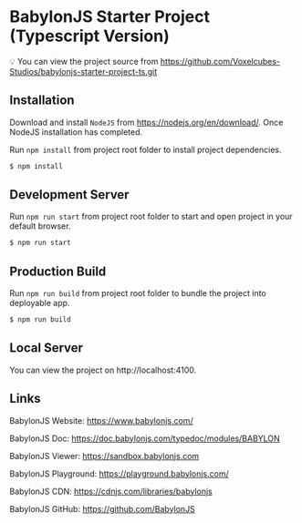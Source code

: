 # BabylonJS Starter Project (Typescript Version)

💡 You can view the project source from https://github.com/Voxelcubes-Studios/babylonjs-starter-project-ts.git

## Installation

Download and install `NodeJS` from https://nodejs.org/en/download/.
Once NodeJS installation has completed.

Run `npm install` from project root folder to install project dependencies.

```bash
$ npm install
```

## Development Server

Run `npm run start` from project root folder to start and open project in your default browser.

```bash
$ npm run start
```

## Production Build

Run `npm run build` from project root folder to bundle the project into deployable app.

```bash
$ npm run build
```

## Local Server

You can view the project on http://localhost:4100.

## Links

BabylonJS Website: https://www.babylonjs.com/

BabylonJS Doc: https://doc.babylonjs.com/typedoc/modules/BABYLON

BabylonJS Viewer: https://sandbox.babylonjs.com

BabylonJS Playground: https://playground.babylonjs.com/

BabylonJS CDN: https://cdnjs.com/libraries/babylonjs

BabylonJS GitHub: https://github.com/BabylonJS
